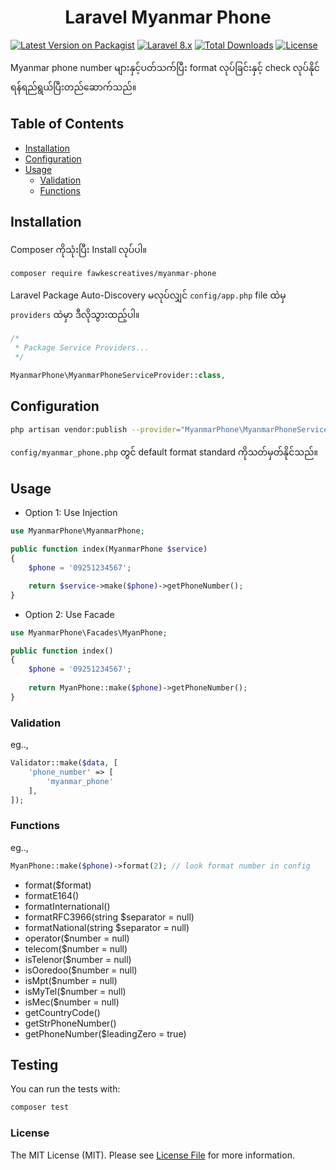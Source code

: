<h1 align="center">Laravel Myanmar Phone</h1>

[![Latest Version on Packagist](https://img.shields.io/packagist/v/fawkescreatives/myanmar-phone.svg)](https://packagist.org/packages/fawkescreatives/myanmar-phone)
[![Laravel 8.x](https://img.shields.io/badge/Laravel-8.x-red.svg)](http://laravel.com)
[![Total Downloads](https://poser.pugx.org/fawkescreatives/myanmar-phone/downloads)](https://packagist.org/packages/fawkescreatives/myanmar-phone)
[![License](https://img.shields.io/github/license/mashape/apistatus.svg)](https://packagist.org/packages/fawkescreatives/myanmar-phone)

Myanmar phone number များနှင့်ပတ်သက်ပြီး format လုပ်ခြင်းနှင့် check လုပ်နိုင်ရန်ရည်ရွယ်ပြီးတည်ဆောက်သည်။

## Table of Contents

<p>

- [Installation](#installation)
- [Configuration](#configuration)
- [Usage](#usage)
    - [Validation](#validation)
    - [Functions](#functions)

</p>

## Installation

Composer ကိုသုံးပြီး Install လုပ်ပါ။

```bash
composer require fawkescreatives/myanmar-phone
```

Laravel Package Auto-Discovery မလုပ်လျှင် `config/app.php` file ထဲမှ `providers` ထဲမှာ ဒီလိုသွားထည့်ပါ။

```php
/*
 * Package Service Providers...
 */

MyanmarPhone\MyanmarPhoneServiceProvider::class,
```

## Configuration

```bash
php artisan vendor:publish --provider="MyanmarPhone\MyanmarPhoneServiceProvider"
```

``config/myanmar_phone.php`` တွင် default format standard ကိုသတ်မှတ်နိုင်သည်။

## Usage

- Option 1: Use Injection

```php
use MyanmarPhone\MyanmarPhone;

public function index(MyanmarPhone $service)
{
    $phone = '09251234567';

    return $service->make($phone)->getPhoneNumber();
}
```

- Option 2: Use Facade

```php
use MyanmarPhone\Facades\MyanPhone;

public function index()
{
    $phone = '09251234567';
        
    return MyanPhone::make($phone)->getPhoneNumber();
}
```

### Validation

eg..,

```php
Validator::make($data, [
    'phone_number' => [
        'myanmar_phone'
    ],
]);
```

### Functions

eg..,

```php
MyanPhone::make($phone)->format(2); // look format number in config
```

- format($format)
- formatE164()
- formatInternational()
- formatRFC3966(string $separator = null)
- formatNational(string $separator = null)
- operator($number = null)
- telecom($number = null)
- isTelenor($number = null)
- isOoredoo($number = null)
- isMpt($number = null)
- isMyTel($number = null)
- isMec($number = null)
- getCountryCode()
- getStrPhoneNumber()
- getPhoneNumber($leadingZero = true)

## Testing

You can run the tests with:

```bash
composer test
```

### License

The MIT License (MIT). Please see [License File](https://github.com/Fawkes-Creatives/myanmar-phone/blob/main/LICENSE.md)
for more information.

